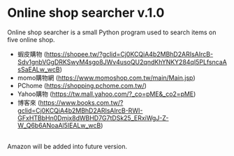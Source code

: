 # Online shop searcher v.1.0

Online shop searcher is a small Python program used to search items on five online shop.
* 蝦皮購物 (https://shopee.tw/?gclid=Cj0KCQiA4b2MBhD2ARIsAIrcB-Sdv1gnbVGgDRKSwyM4sgo8JWv4usoQU2qndKhYNKY284qI5PLfsncaAsSaEALw_wcB)
* momo購物網 (https://www.momoshop.com.tw/main/Main.jsp)
* PChome (https://shopping.pchome.com.tw/)
* Yahoo購物 (https://tw.mall.yahoo.com/?_co=pME&_co2=pME)
* 博客來 (https://www.books.com.tw/?gclid=Cj0KCQiA4b2MBhD2ARIsAIrcB-RWI-GFxHTBbHn0Dmjx8dWBHD7G7tDSk25_ERxiWgJ-Z-W_Q6b6ANoaAl5IEALw_wcB)
<br />
Amazon will be added into future version.




